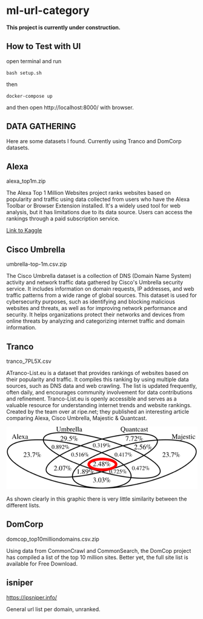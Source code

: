 # ml-url-category

**This project is currently under construction.**

## How to Test with UI

open terminal and run

```
bash setup.sh
```

then

```
docker-compose up
```

and then open http://localhost:8000/ with browser.

## DATA GATHERING

Here are some datasets I found. Currently using Tranco and DomCorp datasets.

## Alexa

alexa_top1m.zip

The Alexa Top 1 Million Websites project ranks websites based on popularity and traffic using data collected from users who have the Alexa Toolbar or Browser Extension installed. It's a widely used tool for web analysis, but it has limitations due to its data source. Users can access the rankings through a paid subscription service.

[Link to Kaggle](https://www.kaggle.com/datasets/cheedcheed/top1m)

## Cisco Umbrella

umbrella-top-1m.csv.zip

The Cisco Umbrella dataset is a collection of DNS (Domain Name System) activity and network traffic data gathered by Cisco's Umbrella security service. It includes information on domain requests, IP addresses, and web traffic patterns from a wide range of global sources. This dataset is used for cybersecurity purposes, such as identifying and blocking malicious websites and threats, as well as for improving network performance and security. It helps organizations protect their networks and devices from online threats by analyzing and categorizing internet traffic and domain information.

## Tranco

tranco_7PL5X.csv

ATranco-List.eu is a dataset that provides rankings of websites based on their popularity and traffic. It compiles this ranking by using multiple data sources, such as DNS data and web crawling. The list is updated frequently, often daily, and encourages community involvement for data contributions and refinement. Tranco-List.eu is openly accessible and serves as a valuable resource for understanding internet trends and website rankings. Created by the team over at ripe.net; they published an interesting article comparing Alexa, Cisco Umbrella, Majestic & Quantcast.

![Alt text](graph.png "Title")

As shown clearly in this graphic there is very little similarity between the different lists.

## DomCorp

domcop_top10milliondomains.csv.zip

Using data from CommonCrawl and CommonSearch, the DomCop project has compiled a list of the top 10 million sites. Better yet, the full site list is available for Free Download.

## isniper

https://ipsniper.info/

General url list per domain, unranked.
